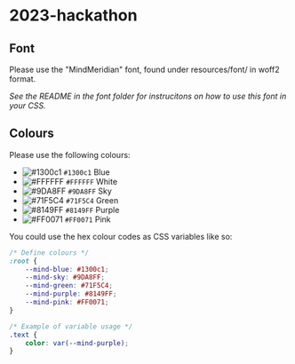 # 2023-hackathon

## Font

Please use the "MindMeridian" font, found under resources/font/ in woff2 format.

*See the README in the font folder for instrucitons on how to use this font in your CSS.*

## Colours

Please use the following colours:

- ![#1300c1](https://placehold.co/15x15/1300c1/1300c1.png) `#1300c1` Blue
- ![#FFFFFF](https://placehold.co/15x15/FFFFFF/FFFFFF.png) `#FFFFFF` White
- ![#9DA8FF](https://placehold.co/15x15/9DA8FF/9DA8FF.png) `#9DA8FF` Sky
- ![#71F5C4](https://placehold.co/15x15/71F5C4/71F5C4.png) `#71F5C4` Green
- ![#8149FF](https://placehold.co/15x15/8149FF/8149FF.png) `#8149FF` Purple
- ![#FF0071](https://placehold.co/15x15/FF0071/FF0071.png) `#FF0071` Pink

You could use the hex colour codes as CSS variables like so:
```css
/* Define colours */
:root {
	--mind-blue: #1300c1;
	--mind-sky: #9DA8FF;
	--mind-green: #71F5C4;
	--mind-purple: #8149FF;
	--mind-pink: #FF0071;
}

/* Example of variable usage */
.text {
    color: var(--mind-purple);
}
```
